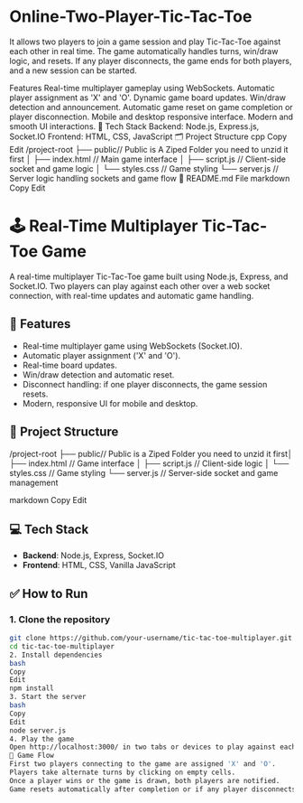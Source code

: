 # Online-Two-Player-Tic-Tac-Toe
 It allows two players to join a game session and play Tic-Tac-Toe against each other in real time. The game automatically handles turns, win/draw logic, and resets. If any player disconnects, the game ends for both players, and a new session can be started.

  Features
Real-time multiplayer gameplay using WebSockets.
Automatic player assignment as 'X' and 'O'.
Dynamic game board updates.
Win/draw detection and announcement.
Automatic game reset on game completion or player disconnection.
Mobile and desktop responsive interface.
Modern and smooth UI interactions.
🚀 Tech Stack
Backend: Node.js, Express.js, Socket.IO
Frontend: HTML, CSS, JavaScript
🗂 Project Structure
cpp
Copy
Edit
/project-root
  ├── public// Public is A Ziped Folder you need to unzid it first
  │     ├── index.html      // Main game interface
  │     ├── script.js       // Client-side socket and game logic
  │     └── styles.css      // Game styling
  └── server.js             // Server logic handling sockets and game flow
📖 README.md File
markdown
Copy
Edit
# 🕹️ Real-Time Multiplayer Tic-Tac-Toe Game

A real-time multiplayer Tic-Tac-Toe game built using Node.js, Express, and Socket.IO. Two players can play against each other over a web socket connection, with real-time updates and automatic game handling.

## 🚀 Features
- Real-time multiplayer game using WebSockets (Socket.IO).
- Automatic player assignment ('X' and 'O').
- Real-time board updates.
- Win/draw detection and automatic reset.
- Disconnect handling: if one player disconnects, the game session resets.
- Modern, responsive UI for mobile and desktop.

## 📂 Project Structure

/project-root ├── public// Public is a Ziped Folder you need to unzid it first│ ├── index.html // Game interface │ ├── script.js // Client-side logic │ └── styles.css // Game styling └── server.js // Server-side socket and game management

markdown
Copy
Edit

## 💻 Tech Stack
- **Backend**: Node.js, Express, Socket.IO
- **Frontend**: HTML, CSS, Vanilla JavaScript

## ✅ How to Run

### 1. Clone the repository
```bash
git clone https://github.com/your-username/tic-tac-toe-multiplayer.git
cd tic-tac-toe-multiplayer
2. Install dependencies
bash
Copy
Edit
npm install
3. Start the server
bash
Copy
Edit
node server.js
4. Play the game
Open http://localhost:3000/ in two tabs or devices to play against each other.
📜 Game Flow
First two players connecting to the game are assigned 'X' and 'O'.
Players take alternate turns by clicking on empty cells.
Once a player wins or the game is drawn, both players are notified.
Game resets automatically after completion or if any player disconnects.
